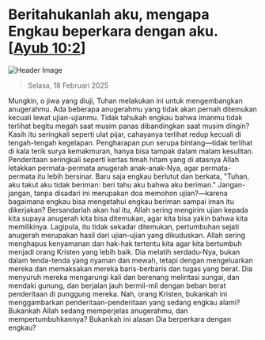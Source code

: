 
# Beritahukanlah aku, mengapa Engkau beperkara dengan aku. [[Ayub 10:2](http://alkitab.sabda.org/?Ayub%2010:2)]

![Header Image](https://alkitab.app/slice/sunrise.jpg)

> Selasa, 18 Februari 2025

Mungkin, o jiwa yang diuji, Tuhan melakukan ini untuk mengembangkan anugerahmu. Ada beberapa anugerahmu yang tidak akan pernah ditemukan kecuali lewat ujian-ujianmu. Tidak tahukah engkau bahwa imanmu tidak terlihat begitu megah saat musim panas dibandingkan saat musim dingin? Kasih itu seringkali seperti ulat pijar, cahayanya terlihat redup kecuali di tengah-tengah kegelapan. Pengharapan pun serupa bintang—tidak terlihat di kala terik surya kemakmuran, hanya bisa tampak dalam malam kesulitan. Penderitaan seringkali seperti kertas timah hitam yang di atasnya Allah letakkan permata-permata anugerah anak-anak-Nya, agar permata-permata itu lebih bersinar. Baru saja engkau berlutut dan berkata, "Tuhan, aku takut aku tidak beriman: beri tahu aku bahwa aku beriman." Jangan-jangan, tanpa disadari ini merupakan doa memohon ujian?—karena bagaimana engkau bisa mengetahui engkau beriman sampai iman itu dikerjakan? Bersandarlah akan hal itu, Allah sering mengirim ujian kepada kita supaya anugerah kita bisa ditemukan, agar kita bisa yakin bahwa kita memilikinya. Lagipula, itu tidak sekadar ditemukan, pertumbuhan sejati anugerah merupakan hasil dari ujian-ujian yang dikuduskan. Allah sering menghapus kenyamanan dan hak-hak tertentu kita agar kita bertumbuh menjadi orang Kristen yang lebih baik. Dia melatih serdadu-Nya, bukan dalam tenda-tenda yang nyaman dan mewah, tetapi dengan mengeluarkan mereka dan memaksakan mereka baris-berbaris dan tugas yang berat. Dia menyuruh mereka mengarungi kali dan berenang melintasi sungai, dan mendaki gunung, dan berjalan jauh bermil-mil dengan beban berat penderitaan di punggung mereka. Nah, orang Kristen, bukankah ini menggambarkan penderitaan-penderitaan yang sedang engkau alami? Bukankah Allah sedang memperjelas anugerahmu, dan mempertumbuhkannya? Bukankah ini alasan Dia berperkara dengan engkau?
    